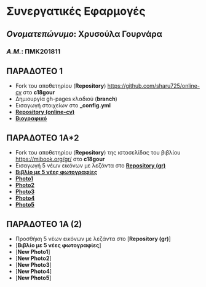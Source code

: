 # **Συνεργατικές Εφαρμογές**
## *Ονοματεπώνυμο*: **Χρυσούλα Γουρνάρα**
### *Α.Μ.*: **ΠΜΚ201811**
## ΠΑΡΑΔΟΤΕΟ 1
- Fork του αποθετηρίου (**Repository**) https://github.com/sharu725/online-cv στο **c18gour**
- Δημιουργία gh-pages κλαδιού (**branch**)
- Εισαγωγή στοιχείων στο **_config.yml**
- [**Repository (online-cv)**](https://github.com/c18gour/online-cv)
- [**Βιογραφικό**](https://c18gour.github.io/online-cv/) 

## ΠΑΡΑΔΟΤΕΟ 1Α*2
- Fork του αποθετηρίου (**Repository**) της ιστοσελίδας του βιβλίου https://mibook.org/gr/ στο **c18gour**
- Εισαγωγή 5 νέων εικόνων με λεζάντα στο [**Repository (gr)**](https://github.com/c18gour/gr)
- [**Βιβλίο με 5 νέες φωτογραφίες**](https://c18gour.github.io/gr/)
- [**Photo1**](https://github.com/c18gour/gr/blob/gh-pages/_gallery/antik.md)
- [**Photo2**](https://github.com/c18gour/gr/blob/gh-pages/_gallery/laptop.md)
- [**Photo3**](https://github.com/c18gour/gr/blob/gh-pages/_gallery/typewriter.md)
- [**Photo4**](https://github.com/c18gour/gr/blob/gh-pages/_gallery/socialmedia.md)
- [**Photo5**](https://github.com/c18gour/gr/blob/gh-pages/_gallery/firsttransistor.md)

## ΠΑΡΑΔΟΤΕΟ 1Α (2)
- Προσθήκη 5 νέων εικόνων με λεζάντα στο [**Repository (gr)**]
- [**Βιβλίο με 5 νέες φωτογραφίες**]
- [**New Photo1**]
- [**New Photo2**]
- [**New Photo3**]
- [**New Photo4**]
- [**New Photo5**]

